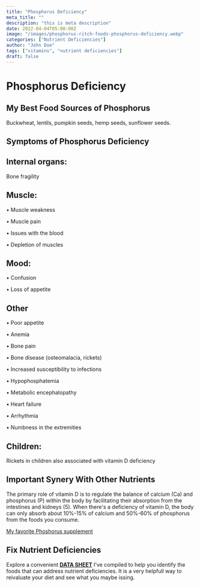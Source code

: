 ```yaml
---
title: "Phosphorus Deficiency"
meta_title: ""
description: "this is meta description"
date: 2022-04-04T05:00:00Z
image: "/images/phosphorus-ritch-foods-phosphorus-deficiency.webp"
categories: ["Nutrient Deficiencies"]
author: "John Doe"
tags: ["vitamins", "nutrient deficiencies"]
draft: false
---
```

 <h1>Phosphorus Deficiency</h1>

 <h2>My Best Food Sources of Phosphorus</h2>
   <p>Buckwheat, lentils, pumpkin seeds, hemp seeds, sunflower seeds.</p>
<h2>Symptoms of Phosphorus  Deficiency</h2>
<h2>Internal organs:</h2><p>Bone fragility</p>
<h2>Muscle:</h2><p>&bull; Muscle weakness</p><p>&bull; Muscle pain‌</p><p>&bull; Issues with the blood</p><p>&bull; Depletion of muscles</p>
<h2>Mood:</h2><p>&bull;  Confusion</p><p>&bull; Loss of appetite</p>

<h2>Other</h2>
<p>&bull; Poor appetite</p><p>&bull; Anemia</p><p>&bull; Bone pain</p><p>&bull; Bone disease (osteomalacia, rickets)</p><p>&bull; Increased susceptibility to infections</p><p>&bull;  Hypophosphatemia</p><p>&bull; Metabolic encephalopathy</p><p>&bull; Heart failure</p><p>&bull; Arrhythmia</p><p>&bull; Numbness in the extremities</p>
<h2>Children:</h2><p> Rickets in children also associated with vitamin D deficiency</p>
<h2>Important Synery With Other Nutrients</h2>
<p>The primary role of vitamin D is to regulate the balance of calcium (Ca) and phosphorus (P) within the body by facilitating their absorption from the intestines and kidneys (5). When there's a deficiency of vitamin D, the body can only absorb about 10%-15% of calcium and 50%-60% of phosphorus from the foods you consume.</p><p><a target="_blank" href="https://www.amazon.com/Phosphorus-Liquid-Minerals-serving-bottle/dp/B00HX0U2J4/ref=sr_1_1_sspa?keywords=Phosphorus&amp;qid=1696887355&amp;sr=8-1-spons&amp;sp_csd=d2lkZ2V0TmFtZT1zcF9hdGY&amp;psc=1&_encoding=UTF8&tag=irinawink-20&linkCode=ur2&linkId=7234900f8a602f357614bf7d62b65e3e&camp=1789&creative=9325">My favorite Phoshorus supplement</a></p>
<h2>Fix Nutrient Deficiencies</h2><p>Explore a convenient <a title="fix nutritional deficiencies with a data sheet" href="../nutrients-in-healthy-foods.html"><b>DATA SHEET</b></a> I've compiled to help you identify the foods that can address nutrient deficiencies. It is a very helpfull way to reivaluate your diet and see what you maybe issing.</p>